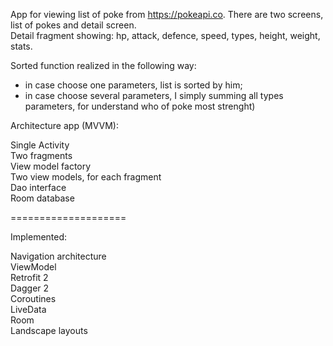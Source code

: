 
App for viewing list of poke from https://pokeapi.co. There are two screens, list of pokes and detail screen.  
Detail fragment showing: hp, attack, defence, speed, types, height, weight, stats.  
  
Sorted function realized in the following way:  
- in case choose one parameters, list is sorted by him;  
- in case choose several parameters, I simply summing all types parameters, for understand who of poke most strenght)

Architecture app (MVVM):  

  
Single Activity  
Two fragments  
View model factory  
Two view models, for each fragment  
Dao interface  
Room database  
   
   ====================
  
Implemented:

Navigation architecture  
ViewModel  
Retrofit 2  
Dagger 2  
Coroutines  
LiveData  
Room  
Landscape layouts
